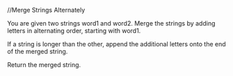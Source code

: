 //Merge Strings Alternately

You are given two strings word1 and word2. Merge the strings by adding letters in alternating order, starting with word1. 

If a string is longer than the other, append the additional letters onto the end of the merged string.

Return the merged string.
